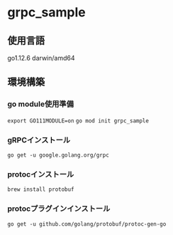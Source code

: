 # grpc_sample

## 使用言語
go1.12.6 darwin/amd64

## 環境構築
### go module使用準備
```export GO111MODULE=on```
```go mod init grpc_sample```

### gRPCインストール
```go get -u google.golang.org/grpc```

### protocインストール
```brew install protobuf```

### protocプラグインインストール
```go get -u github.com/golang/protobuf/protoc-gen-go```

